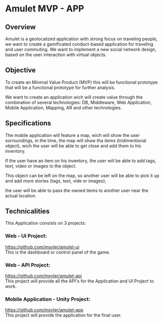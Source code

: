 # Amulet MVP - APP

## Overview

Amulet is a geolocalized application with strong focus on traveling people, we want to create a gamificated conduct-based application for traveling and user commuting. We want to implement a new social network design, based on the user interaction with virtual objects.

## Objective

To create an Minimal Value Product (MVP) this will be  functional prototype that will be a functional prototype for further analysis.

We want to create an application wich will create value through the combination of several technologies: DB, Middleware, Web Application, Mobile Application, Mapping, AR and other technologies.

## Specifications

The mobile application will feature a map, wich will show the user sorroundings, in the time, the map will show tha items (tridimentional object), wich the user will be able to get close and add them to his inventory.

If the user have an item on his inventory, the user will be able to add tags, text, video or images to the object.

This object can be left on the map, so another user will be able to pick it up and add more stories (tags, text, vide or images);

the user will be able to pass the owned items to another user near the actual location.

## Technicalities

This Application consists on 3 projects:

### Web - UI Project:
https://github.com/msyler/amulet-ui<br>
This is the dashboard or control panel of the game.

### Web - API Project:
https://github.com/msyler/amulet-api<br>
This project will provide all the API's for the Application and UI Project to work.

### Mobile Application - Unity Project:
https://github.com/msyler/amulet-app<br>
This project will provide the application for the final user.

